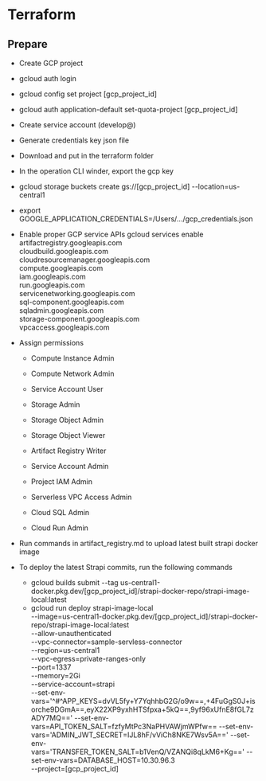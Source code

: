 # Terraform

## Prepare

- Create GCP project

- gcloud auth login
- gcloud config set project [gcp_project_id]
- gcloud auth application-default set-quota-project [gcp_project_id]

- Create service account (develop@)
- Generate credentials key json file
- Download and put in the terraform folder
- In the operation CLI winder, export the gcp key

- gcloud storage buckets create gs://[gcp_project_id]  --location=us-central1
- export GOOGLE_APPLICATION_CREDENTIALS=/Users/.../gcp_credentials.json

- Enable proper GCP service APIs
    gcloud services enable \
artifactregistry.googleapis.com \
cloudbuild.googleapis.com \
cloudresourcemanager.googleapis.com \
compute.googleapis.com \
iam.googleapis.com \
run.googleapis.com \
servicenetworking.googleapis.com \
sql-component.googleapis.com \
sqladmin.googleapis.com \
storage-component.googleapis.com \
vpcaccess.googleapis.com

- Assign permissions
  - Compute Instance Admin
  - Compute Network Admin
  - Service Account User
  - Storage Admin
  - Storage Object Admin
  - Storage Object Viewer

  - Artifact Registry Writer
  - Service Account Admin
  - Project IAM Admin
  - Serverless VPC Access Admin
  - Cloud SQL Admin
  - Cloud Run Admin

- Run commands in artifact_registry.md to upload latest built strapi docker image

- To deploy the latest Strapi commits, run the following commands
  - gcloud builds submit --tag us-central1-docker.pkg.dev/[gcp_project_id]/strapi-docker-repo/strapi-image-local:latest
  - gcloud run deploy strapi-image-local \
--image=us-central1-docker.pkg.dev/[gcp_project_id]/strapi-docker-repo/strapi-image-local:latest \
--allow-unauthenticated \
--vpc-connector=sample-servless-connector \
--region=us-central1 \
--vpc-egress=private-ranges-only \
--port=1337 \
--memory=2Gi \
--service-account=strapi \
--set-env-vars='^#^APP_KEYS=dvVL5fy+Y7YqhhbG2G/o9w==,+4FuGgS0J+isorche9DGmA==,eyX22XP9yxhHTSfpxa+5kQ==,9yf96xUfnE8fGL7zADY7MQ==' --set-env-vars=API_TOKEN_SALT=fzfyMtPc3NaPHVAWjmWPfw== --set-env-vars='ADMIN_JWT_SECRET=IJL8hF/vViCh8NKE7Wsv5A==' --set-env-vars='TRANSFER_TOKEN_SALT=b1VenQ/VZANQi8qLkM6+Kg==' --set-env-vars=DATABASE_HOST=10.30.96.3 \
--project=[gcp_project_id]
